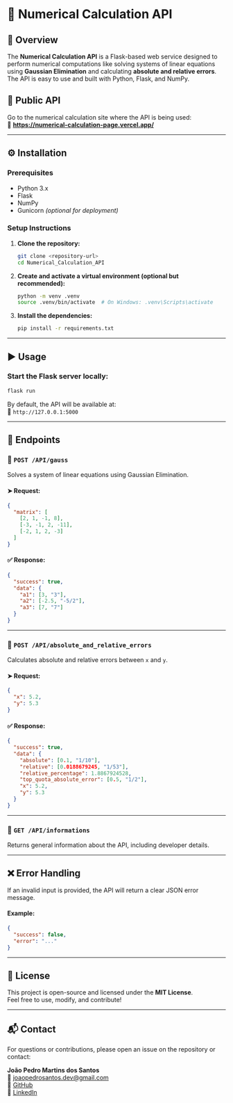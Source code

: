 
# 🔢 Numerical Calculation API

## 🧠 Overview
The **Numerical Calculation API** is a Flask-based web service designed to perform numerical computations like solving systems of linear equations using **Gaussian Elimination** and calculating **absolute and relative errors**. The API is easy to use and built with Python, Flask, and NumPy.

## 🚀 Public API

Go to the numerical calculation site where the API is being used:  
🔗 **https://numerical-calculation-page.vercel.app/**

---

## ⚙️ Installation

### Prerequisites

- Python 3.x  
- Flask  
- NumPy  
- Gunicorn *(optional for deployment)*

### Setup Instructions

1. **Clone the repository:**
   ```bash
   git clone <repository-url>
   cd Numerical_Calculation_API
   ```

2. **Create and activate a virtual environment (optional but recommended):**
   ```bash
   python -m venv .venv
   source .venv/bin/activate  # On Windows: .venv\Scripts\activate
   ```

3. **Install the dependencies:**
   ```bash
   pip install -r requirements.txt
   ```

---

## ▶️ Usage

### Start the Flask server locally:

```bash
flask run
```

By default, the API will be available at:  
📍 `http://127.0.0.1:5000`

---

## 📡 Endpoints

### 📍 `POST /API/gauss`

Solves a system of linear equations using Gaussian Elimination.

#### ➤ Request:
```json
{
  "matrix": [
    [2, 1, -1, 8],
    [-3, -1, 2, -11],
    [-2, 1, 2, -3]
  ]
}
```

#### ✅ Response:
```json
{
  "success": true,
  "data": {
    "a1": [3, "3"],
    "a2": [-2.5, "-5/2"],
    "a3": [7, "7"]
  }
}

```

---

### 📍 `POST /API/absolute_and_relative_errors`

Calculates absolute and relative errors between `x` and `y`.

#### ➤ Request:
```json
{
  "x": 5.2,
  "y": 5.3
}
```

#### ✅ Response:
```json
{
  "success": true,
  "data": {
    "absolute": [0.1, "1/10"],
    "relative": [0.0188679245, "1/53"],
    "relative_percentage": 1.8867924528,
    "top_quota_absolute_error": [0.5, "1/2"],
    "x": 5.2,
    "y": 5.3
  }
}
```

---

### 📍 `GET /API/informations`

Returns general information about the API, including developer details.

---

## ❌ Error Handling

If an invalid input is provided, the API will return a clear JSON error message.

#### Example:
```json
{
  "success": false,
  "error": "..."
}
```

---

## 📄 License

This project is open-source and licensed under the **MIT License**.  
Feel free to use, modify, and contribute!

---

## 📬 Contact

For questions or contributions, please open an issue on the repository or contact:

**João Pedro Martins dos Santos**  
📧 joaopedrosantos.dev@gmail.com  
🔗 [GitHub](https://github.com/joaopedromsantos)  
🔗 [LinkedIn](https://www.linkedin.com/in/joaopedrosantosdev/)
